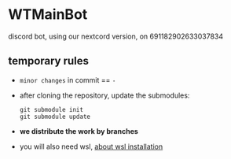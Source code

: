 # WTMainBot

discord bot, using our nextcord version, on 691182902633037834

## temporary rules

* `minor changes` in commit == `-`

* after cloning the repository, update the submodules:
  ```
  git submodule init
  git submodule update
  ```

* **we distribute the work by branches**
* you will also need wsl, [about wsl installation](https://learn.microsoft.com/ru-ru/windows/wsl/install)
